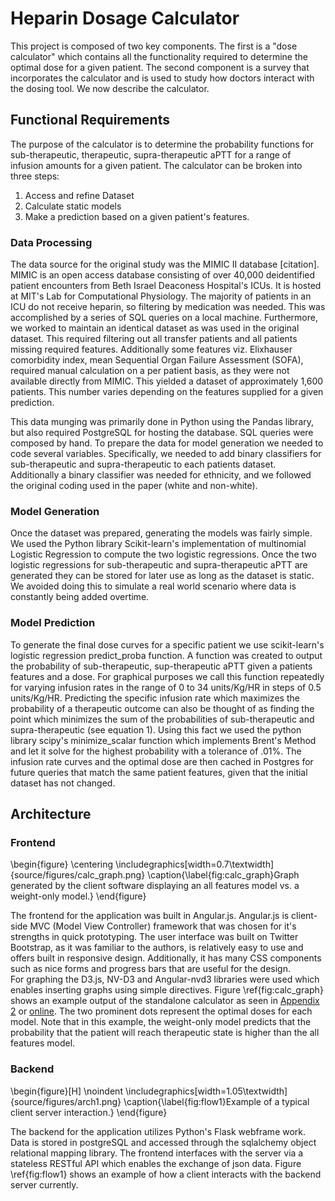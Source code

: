 # Heparin Dosage Calculator


<!-- ## Introduction -->

This project is composed of two key components. The first is a "dose calculator" which contains all the functionality required to determine the optimal dose for a given patient. The second component is a survey that incorporates the calculator and is used to study how doctors interact with the dosing tool. We now describe the calculator.

<!-- explain what it is - a standalone calculator, to familiar doctors with the technique.  -->
<!-- Goals of System   -->
<!-- - mobile ready...  -->
<!-- talk about user experience/ui design. -->

## Functional Requirements 
The purpose of the calculator is to determine the probability functions for sub-therapeutic, therapeutic, supra-therapeutic aPTT for a range of infusion amounts for a given patient. The calculator can be broken into three steps:  
1. Access and refine Dataset  
2. Calculate static models  
3. Make a prediction based on a given patient's features. 

### Data Processing

The data source for the original study was the MIMIC II database [citation]. MIMIC is an open access database consisting of over 40,000 deidentified patient encounters from Beth Israel Deaconess Hospital's ICUs. It is hosted at MIT's Lab for Computational Physiology. The majority of patients in an ICU do not receive heparin, so filtering by medication was needed. This was accomplished by a series of SQL queries on a local machine. Furthermore, we worked to maintain an identical dataset as was used in the original dataset. This required filtering out all transfer patients and all patients missing required features. Additionally some features viz. Elixhauser comorbidity index, mean Sequential Organ Failure Assessment (SOFA), required manual calculation on a per patient basis, as they were not available directly from MIMIC. This yielded a dataset of approximately 1,600 patients. This number varies depending on the features supplied for a given prediction.  

This data munging was primarily done in Python using the Pandas library, but also required PostgreSQL for hosting the database. SQL queries were composed by hand. To prepare the data for model generation we needed to code several variables. Specifically, we needed to add binary classifiers for sub-therapeutic and supra-therapeutic to each patients dataset. Additionally a binary classifier was needed for ethnicity, and we followed the original coding used in the paper (white and non-white). 

<!-- 
talk about mimic ii / iii - was it, wheres it from etc. 
what is needed to get a cohort
what else you need to look up to get a full dataset
that i ended up getting dataset from Mohammad
that i needed to filter... started with 4,000, got down to x patients by filtering 
out transfers etc. 

then talk about tech I used to do this
- python, numphy, sql, etc... 
  -->

### Model Generation

Once the dataset was prepared, generating the models was fairly simple. We used the Python library Scikit-learn's implementation of multinomial Logistic Regression to compute the two logistic regressions. Once the two logistic regressions for sub-therapeutic and supra-therapeutic aPTT are generated they can be stored for later use as long as the dataset is static. We avoided doing this to simulate a real world scenario where data is constantly being added overtime. 
<!-- 
need to generate the 2 models using the features in python and x function calls.

 -->
  
### Model Prediction

To generate the final dose curves for a specific patient we use scikit-learn's logistic regression predict_proba function. A function was created to output the probability of sub-therapeutic, sup-therapeutic aPTT given a patients features and a dose. For graphical purposes we call this function repeatedly for varying infusion rates in the range of 0 to 34 units/Kg/HR in steps of 0.5 units/Kg/HR. Predicting the specific infusion rate which maximizes the probability of a therapeutic outcome can also be thought of as finding the point which minimizes the sum of the probabilities of sub-therapeutic and supra-therapeutic (see equation 1). Using this fact we used the python library scipy's minimize_scalar function which implements Brent's Method and let it solve for the highest probability with a tolerance of .01%. The infusion rate curves and the optimal dose are then cached in Postgres for future queries that match the same patient features, given that the initial dataset has not changed.    


<!-- from scipy.optimize import minimize_scalar -->

<!-- from sklearn.linear_model import LogisticRegression -->
<!-- 
talk about how I used a loop to create the dose curve
talk about how I used the maximization function to maximize the probability of therapeutic 
 -->

## Architecture 
<!-- maybe include a diagram -->

<!-- Figure \ref{ref_a_figure} shows how to add a figure. Donec ut lacinia nibh. Nam tincidunt augue et tristique cursus. Vestibulum sagittis odio nisl, a malesuada turpis blandit quis. Cras ultrices metus tempor laoreet sodales. Nam molestie ipsum ac imperdiet laoreet. Pellentesque habitant morbi tristique senectus et netus et malesuada fames ac turpis egestas. -->

### Frontend 


\begin{figure}
\centering
\includegraphics[width=0.7\textwidth]{source/figures/calc_graph.png}
\caption{\label{fig:calc_graph}Graph generated by the client software displaying an all features model vs. a weight-only model.}
\end{figure}

The frontend for the application was built in Angular.js. Angular.js is client-side MVC (Model View Controller) framework that was chosen for it's strengths in quick prototyping. The user interface was built on Twitter Bootstrap, as it was familiar to the authors, is relatively easy to use and offers built in responsive design. Additionally, it has many CSS components such as nice forms and progress bars that are useful for the design.  
For graphing the D3.js, NV-D3 and Angular-nvd3 libraries were used which enables inserting graphs using simple directives. Figure \ref{fig:calc_graph} shows an example output of the standalone calculator as seen in [Appendix 2](#appendix-2-application-user-interface) or 
[online](https://hepstack-stage.herokuapp.com/#/calc). The two prominent dots represent the optimal doses for each model. Note that in this example, the weight-only model predicts that the probability that the patient will reach therapeutic state is higher than the all features model.

<!-- explain this is a standalone version
include screen shot maybe? 
explain how user interacts with this on the frontend 
explain how frontend was built 
	angular, bootstrap, nvd3, etc...
 -->

### Backend  


\begin{figure}[H]
\noindent
\includegraphics[width=1.05\textwidth]{source/figures/arch1.png}
\caption{\label{fig:flow1}Example of a typical client server interaction.}
\end{figure}

The backend for the application utilizes Python's Flask webframe work. Data is stored in postgreSQL and accessed through the sqlalchemy object relational mapping library. The frontend interfaces with the server via a stateless RESTful API which enables the exchange of json data. Figure \ref{fig:flow1} shows an example of how a client interacts with the backend server currently. 

<!-- 

explain how frontend and backend connect
what calls are made, idk. 

 -->






<!-- architecture here... include a figure.F igure \ref{ref_a_figure} shows how to add a figure. Donec ut lacinia nibh. Nam tincidunt augue et tristique cursus. Vestibulum sagittis odio nisl, a malesuada turpis blandit quis. Cras ultrices metus tempor laoreet sodales. Nam molestie ipsum ac imperdiet laoreet. Pellentesque habitant morbi tristique senectus et netus et malesuada fames ac turpis egestas. -->

<!-- ![RV Calypso is a former British Royal Navy minesweeper converted into a research vessel for the oceanographic researcher Jacques-Yves Cousteau. It was equipped with a mobile laboratory for underwater field research. \label{ref_a_figure}](source/figures/example_figure.pdf) -->

<!-- ## Implementation  -->

<!-- talk about the stack, tools used etc.  -->
<!-- talk about how the tools used helped ensure rapid prototyping and good ui.  -->

<!-- blank lines at end -necessary for template -->

